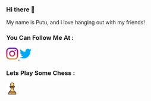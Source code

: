### Hi there 👋
My name is Putu, and i love hanging out
with my friends!

### You Can Follow Me At :

<a href="https://instagram.com/putulopi"> <img height=32 width=32 src="https://github.com/putulopi/images/blob/main/instagram.png"></a><a href="https://twitter.com/putulopi"> <img height=32 width=32 src="https://github.com/putulopi/images/blob/main/twitter.png"></a>

### Lets Play Some Chess :

<a href="https://chess.com/putulopi"> <img height=32 width=32 src="https://github.com/putulopi/images/blob/main/pawn.png"></a>
